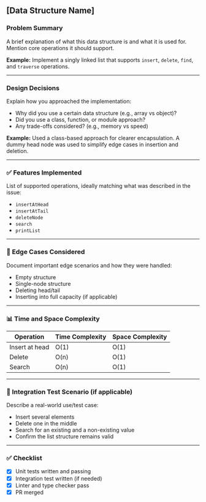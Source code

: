 ## [Data Structure Name]

### Problem Summary

A brief explanation of what this data structure is and what it is used for. Mention core operations it should support.

**Example:**
Implement a singly linked list that supports `insert`, `delete`, `find`, and `traverse` operations.

---

### Design Decisions

Explain how you approached the implementation:

- Why did you use a certain data structure (e.g., array vs object)?
- Did you use a class, function, or module approach?
- Any trade-offs considered? (e.g., memory vs speed)

**Example:**
Used a class-based approach for clearer encapsulation. A dummy head node was used to simplify edge cases in insertion and deletion.

---

### ✅ Features Implemented

List of supported operations, ideally matching what was described in the issue:

- `insertAtHead`
- `insertAtTail`
- `deleteNode`
- `search`
- `printList`

---

### 🧪 Edge Cases Considered

Document important edge scenarios and how they were handled:

- Empty structure
- Single-node structure
- Deleting head/tail
- Inserting into full capacity (if applicable)

---

### 📊 Time and Space Complexity

| Operation      | Time Complexity | Space Complexity |
| -------------- | --------------- | ---------------- |
| Insert at head | O(1)            | O(1)             |
| Delete         | O(n)            | O(1)             |
| Search         | O(n)            | O(1)             |

---

### 🔗 Integration Test Scenario (if applicable)

Describe a real-world use/test case:

- Insert several elements
- Delete one in the middle
- Search for an existing and a non-existing value
- Confirm the list structure remains valid

---

### ✅ Checklist

- [x] Unit tests written and passing
- [x] Integration test written (if needed)
- [x] Linter and type checker pass
- [x] PR merged
